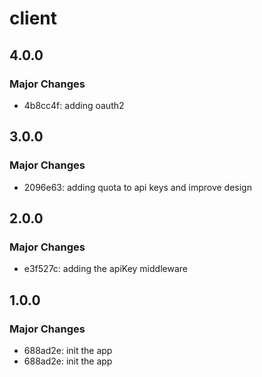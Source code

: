 # client

## 4.0.0

### Major Changes

- 4b8cc4f: adding oauth2

## 3.0.0

### Major Changes

- 2096e63: adding quota to api keys and improve design

## 2.0.0

### Major Changes

- e3f527c: adding the apiKey middleware

## 1.0.0

### Major Changes

- 688ad2e: init the app
- 688ad2e: init the app
